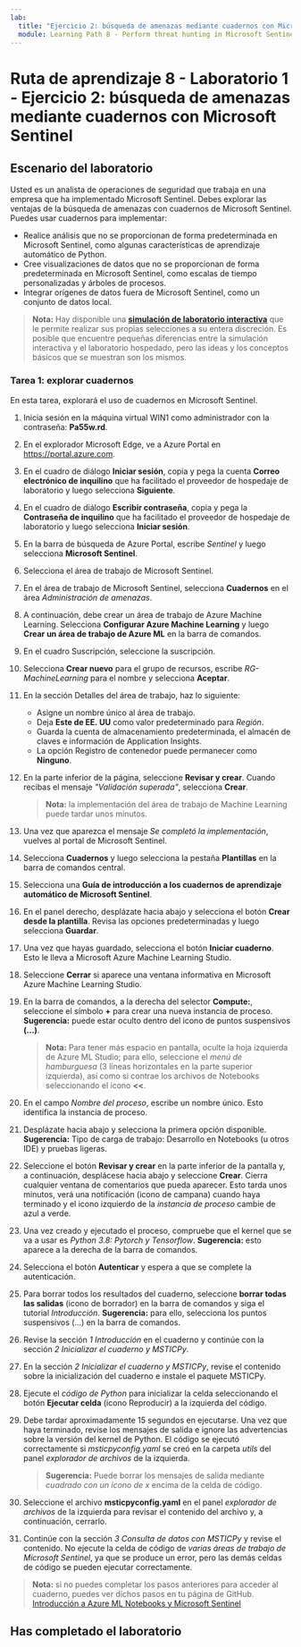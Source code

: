 ```yaml
---
lab:
  title: "Ejercicio 2: búsqueda de amenazas mediante cuadernos con Microsoft\_Sentinel"
  module: Learning Path 8 - Perform threat hunting in Microsoft Sentinel
---
```


# Ruta de aprendizaje 8 - Laboratorio 1 - Ejercicio 2: búsqueda de amenazas mediante cuadernos con Microsoft Sentinel

## Escenario del laboratorio

Usted es un analista de operaciones de seguridad que trabaja en una empresa que ha implementado Microsoft Sentinel. Debes explorar las ventajas de la búsqueda de amenazas con cuadernos de Microsoft Sentinel. Puedes usar cuadernos para implementar:

- Realice análisis que no se proporcionan de forma predeterminada en Microsoft Sentinel, como algunas características de aprendizaje automático de Python.
- Cree visualizaciones de datos que no se proporcionan de forma predeterminada en Microsoft Sentinel, como escalas de tiempo personalizadas y árboles de procesos.
- Integrar orígenes de datos fuera de Microsoft Sentinel, como un conjunto de datos local.

>**Nota:** Hay disponible una **[simulación de laboratorio interactiva](https://mslabs.cloudguides.com/guides/SC-200%20Lab%20Simulation%20-%20Hunt%20for%20threats%20using%20notebooks%20in%20Microsoft%20Sentinel)** que le permite realizar sus propias selecciones a su entera discreción. Es posible que encuentre pequeñas diferencias entre la simulación interactiva y el laboratorio hospedado, pero las ideas y los conceptos básicos que se muestran son los mismos. 

### Tarea 1: explorar cuadernos

En esta tarea, explorará el uso de cuadernos en Microsoft Sentinel.

1. Inicia sesión en la máquina virtual WIN1 como administrador con la contraseña: **Pa55w.rd**.  

1. En el explorador Microsoft Edge, ve a Azure Portal en https://portal.azure.com.

1. En el cuadro de diálogo **Iniciar sesión**, copia y pega la cuenta **Correo electrónico de inquilino** que ha facilitado el proveedor de hospedaje de laboratorio y luego selecciona **Siguiente**.

1. En el cuadro de diálogo **Escribir contraseña**, copia y pega la **Contraseña de inquilino** que ha facilitado el proveedor de hospedaje de laboratorio y luego selecciona **Iniciar sesión**.

1. En la barra de búsqueda de Azure Portal, escribe *Sentinel* y luego selecciona **Microsoft Sentinel**.

1. Selecciona el área de trabajo de Microsoft Sentinel.

1. En el área de trabajo de Microsoft Sentinel, selecciona **Cuadernos** en el área *Administración de amenazas*.

1. A continuación, debe crear un área de trabajo de Azure Machine Learning. Selecciona **Configurar Azure Machine Learning** y luego **Crear un área de trabajo de Azure ML** en la barra de comandos.

1. En el cuadro Suscripción, seleccione la suscripción.

1. Selecciona **Crear nuevo** para el grupo de recursos, escribe *RG-MachineLearning* para el nombre y selecciona **Aceptar**. 

1. En la sección Detalles del área de trabajo, haz lo siguiente:

     - Asigne un nombre único al área de trabajo.
     - Deja **Este de EE. UU** como valor predeterminado para *Región*.
     - Guarda la cuenta de almacenamiento predeterminada, el almacén de claves e información de Application Insights.
     - La opción Registro de contenedor puede permanecer como **Ninguno**.

1. En la parte inferior de la página, seleccione **Revisar y crear**. Cuando recibas el mensaje *"Validación superada"*, selecciona **Crear**. 

     >**Nota:** la implementación del área de trabajo de Machine Learning puede tardar unos minutos.

1. Una vez que aparezca el mensaje *Se completó la implementación*, vuelves al portal de Microsoft Sentinel.

1. Selecciona **Cuadernos** y luego selecciona la pestaña **Plantillas** en la barra de comandos central. 

1. Selecciona una **Guía de introducción a los cuadernos de aprendizaje automático de Microsoft Sentinel**. 

1. En el panel derecho, desplázate hacia abajo y selecciona el botón **Crear desde la plantilla**. Revisa las opciones predeterminadas y luego selecciona **Guardar**.

1. Una vez que hayas guardado, selecciona el botón **Iniciar cuaderno**. Esto le lleva a Microsoft Azure Machine Learning Studio.

1. Seleccione **Cerrar** si aparece una ventana informativa en Microsoft Azure Machine Learning Studio.

1. En la barra de comandos, a la derecha del selector **Compute:**, seleccione el símbolo **+** para crear una nueva instancia de proceso. **Sugerencia:** puede estar oculto dentro del icono de puntos suspensivos **(...)**.

     >**Nota:** Para tener más espacio en pantalla, oculte la hoja izquierda de Azure ML Studio; para ello, seleccione el *menú de hamburguesa* (3 líneas horizontales en la parte superior izquierda), así como si contrae los archivos de Notebooks seleccionando el icono **<<**.

1. En el campo *Nombre del proceso*, escribe un nombre único. Esto identifica la instancia de proceso.

1. Desplázate hacia abajo y selecciona la primera opción disponible. **Sugerencia:** Tipo de carga de trabajo: Desarrollo en Notebooks (u otros IDE) y pruebas ligeras.

1. Seleccione el botón **Revisar y crear** en la parte inferior de la pantalla y, a continuación, desplácese hacia abajo y seleccione **Crear**. Cierra cualquier ventana de comentarios que pueda aparecer. Esto tarda unos minutos, verá una notificación (icono de campana) cuando haya terminado y el icono izquierdo de la *instancia de proceso* cambie de azul a verde.

1. Una vez creado y ejecutado el proceso, compruebe que el kernel que se va a usar es *Python 3.8: Pytorch y Tensorflow*. **Sugerencia:** esto aparece a la derecha de la barra de comandos.

1. Selecciona el botón **Autenticar** y espera a que se complete la autenticación.

1. Para borrar todos los resultados del cuaderno, seleccione **borrar todas las salidas** (icono de borrador) en la barra de comandos y siga el tutorial *Introducción*. **Sugerencia:** para ello, selecciona los puntos suspensivos (...) en la barra de comandos.

1. Revise la sección *1 Introducción* en el cuaderno y continúe con la sección *2 Inicializar el cuaderno y MSTICPy*.

1. En la sección *2 Inicializar el cuaderno y MSTICPy*, revise el contenido sobre la inicialización del cuaderno e instale el paquete MSTICPy.

1. Ejecute el *código de Python* para inicializar la celda seleccionando el botón **Ejecutar celda** (icono Reproducir) a la izquierda del código.

1. Debe tardar aproximadamente 15 segundos en ejecutarse. Una vez que haya terminado, revise los mensajes de salida e ignore las advertencias sobre la versión del kernel de Python. El código se ejecutó correctamente si *msticpyconfig.yaml* se creó en la carpeta *utils* del panel *explorador de archivos* de la izquierda.

    >**Sugerencia:** Puede borrar los mensajes de salida mediante *cuadrado con un icono de x* encima de la celda de código.

1. Seleccione el archivo **msticpyconfig.yaml** en el panel *explorador de archivos* de la izquierda para revisar el contenido del archivo y, a continuación, cerrarlo.

1. Continúe con la sección *3 Consulta de datos con MSTICPy* y revise el contenido. No ejecute la celda de código de *varias áreas de trabajo de Microsoft Sentinel*, ya que se produce un error, pero las demás celdas de código se pueden ejecutar correctamente.

>**Nota:** si no puedes completar los pasos anteriores para acceder al cuaderno, puedes ver dichos pasos en tu página de GitHub. [Introducción a Azure ML Notebooks y Microsoft Sentinel](https://nbviewer.org/github/Azure/Azure-Sentinel-Notebooks/blob/master/A%20Getting%20Started%20Guide%20For%20Azure%20Sentinel%20ML%20Notebooks.ipynb) 

## Has completado el laboratorio

